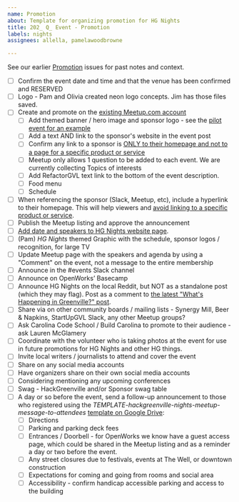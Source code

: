 ```yaml
---
name: Promotion
about: Template for organizing promotion for HG Nights
title: 202_ Q_ Event - Promotion
labels: nights
assignees: allella, pamelawoodbrowne

---
```


See our earlier [Promotion](https://github.com/hackgvl/nights/issues?q=promotion+in%3Atitle+is%3Aissue) issues for past notes and context.

- [ ] Confirm the event date and time and that the venue has been confirmed and RESERVED
- [ ] Logo - Pam and Olivia created neon logo concepts. Jim has those files saved.
- [ ] Create and promote on the [existing Meetup.com account](https://www.meetup.com/hack-greenville/)
  - [ ] Add themed banner / hero image and sponsor logo - see the [pilot event for an example](https://www.meetup.com/hack-greenville/events/296051672/)
  - [ ] Add a text AND link to the sponsor's website in the event post
  - [ ] Confirm any link to a sponsor is [ONLY to their homepage and not to a page for a specific product or service](https://www.councilofnonprofits.org/running-nonprofit/administration-and-financial-management/tax-treatment-income-received-corporate)
  - [ ] Meetup only allows 1 question to be added to each event. We are currently collecting Topics of interests
  - [ ] Add RefactorGVL text link to the bottom of the event description.
  - [ ] Food menu
  - [ ] Schedule
- [ ] When referencing the sponsor (Slack, Meetup, etc), include a hyperlink to their homepage.  This will help viewers and [avoid linking to a specific product or service](https://www.councilofnonprofits.org/running-nonprofit/administration-and-financial-management/tax-treatment-income-received-corporate).
- [ ] Publish the Meetup listing and approve the announcement
- [ ] [Add date and speakers to HG Nights website page](https://hackgreenville.com/hg-nights).
- [ ] (Pam) _HG Nights_ themed Graphic with the schedule, sponsor logos / recognition, for large TV
- [ ] Update Meetup page with the speakers and agenda by using a "Comment" on the event, not a message to the entire membership
- [ ] Announce in the #events Slack channel
- [ ] Announce on OpenWorks’ Basecamp
- [ ] Announce HG Nights on the local Reddit, but NOT as a standalone post (which they may flag). Post as a comment to [the latest "What's Happening in Greenville?" post](https://www.reddit.com/r/greenville/search/?q=what%27s+happening+in+greenville&t=week).
- [ ] Share via on other community boards / mailing lists - Synergy Mill, Beer & Napkins, StartUpGVL Slack, any other Meetup groups?
- [ ] Ask Carolina Code School / Build Carolina to promote to their audience - ask Lauren McGlamery
- [ ] Coordinate with the volunteer who is taking photos at the event for use in future promotions for HG Nights and other HG things.
- [ ] Invite local writers / journalists to attend and cover the event
- [ ] Share on any social media accounts
- [ ] Have organizers share on their own social media accounts
- [ ] Considering mentioning any upcoming conferences
- [ ] Swag - HackGreenville and/or Sponsor swag table
- [ ] A day or so before the event, send a follow-up announcement to those who registered using the _TEMPLATE-hackgreenville-nights-meetup-message-to-attendees_ [template on Google Drive](https://drive.google.com/drive/folders/17wq1n9VCUMTiyZSKHL61mW6Xte5DKWjb):
  - [ ] Directions
  - [ ] Parking and parking deck fees
  - [ ]  Entrances / Doorbell - for OpenWorks we know have a guest access page, which could be shared in the Meetup listing and as a reminder a day or two before the event.
  - [ ] Any street closures due to festivals, events at The Well, or downtown construction
  - [ ] Expectations for coming and going from rooms and social area
  - [ ] Accessibility - confirm handicap accessible parking and access to the building
